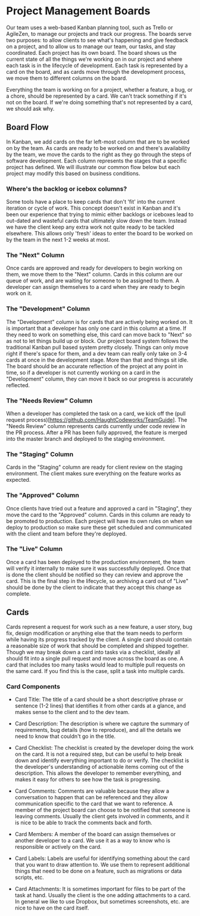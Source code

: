# Project Management Boards

Our team uses a web-based Kanban planning tool, such as Trello or AgileZen, to manage our projects and track our progress. The boards serve two purposes: to allow clients to see what's happening and give feedback on a project, and to allow us to manage our team, our tasks, and stay coordinated. Each project has its own board. The board shows us the current state of all the things we're working on in our project and where each task is in the lifecycle of development. Each task is represented by a card on the board, and as cards move through the development process, we move them to different columns on the board.

Everything the team is working on for a project, whether a feature, a bug, or a chore, should be represented by a card. We can't track something if it's not on the board. If we're doing something that's not represented by a card, we should ask why.

## Board Flow

In Kanban, we add cards on the far left-most column that are to be worked on by the team. As cards are ready to be worked on and there's availability by the team, we move the cards to the right as they go through the steps of software development.  Each column represents the stages that a specific project has defined.  We will illustrate our common flow below but each project may modify this based on business conditions.

### Where's the backlog or icebox columns?

Some tools have a place to keep cards that don't 'fit' into the current iteration or cycle of work.  This concept doesn't exist in Kanban and it's been our experience that trying to mimic either backlogs or iceboxes lead to out-dated and wasteful cards that ultimately slow down the team.  Instead we have the client keep any extra work not quite ready to be tackled elsewhere.  This allows only 'fresh' ideas to enter the board to be worked on by the team in the next 1-2 weeks at most.

### The "Next" Column
Once cards are approved and ready for developers to begin working on them, we move them to the "Next" column. Cards in this column are our queue of work, and are waiting for someone to be assigned to them. A developer can assign themselves to a card when they are ready to begin work on it.

### The "Development" Column

The "Development" column is for cards that are actively being worked on. It is important that a developer has only one card in this column at a time. If they need to work on something else, this card can move back to "Next" so as not to let things build up or block. Our project board system follows the traditional Kanban pull based system pretty closely. Things can only move right if there's space for them, and a dev team can really only take on 3-4 cards at once in the development stage. More than that and things sit idle. The board should be an accurate reflection of the project at any point in time, so if a developer is not currently working on a card in the "Development" column, they can move it back so our progress is accurately reflected.

### The "Needs Review" Column

When a developer has completed the task on a card, we kick off the (pull request process)[https://github.com/HaughtCodeworks/TeamGuide]. The "Needs Review" column represents cards currently under code review in the PR process. After a PR has been fully approved, the feature is merged into the master branch and deployed to the staging environment.

### The "Staging" Column

Cards in the "Staging" column are ready for client review on the staging environment. The client makes sure everything on the feature works as expected.

### The "Approved" Column

Once clients have tried out a feature and approved a card in "Staging", they move the card to the "Approved" column. Cards in this column are ready to be promoted to production. Each project will have its own rules on when we deploy to production so make sure these get scheduled and communicated with the client and team before they're deployed.

### The "Live" Column

Once a card has been deployed to the production environment, the team will verify it internally to make sure it was successfully deployed. Once that is done the client should be notified so they can review and approve the card. This is the final step in the lifecycle, so archiving a card out of "Live" should be done by the client to indicate that they accept this change as complete.

## Cards

Cards represent a request for work such as a new feature, a user story, bug fix, design modification or anything else that the team needs to perform while having its progress tracked by the client.
A single card should contain a reasonable size of work that should be completed and shipped together. Though we may break down a card into tasks via a checklist, ideally all should fit into a single pull request and move across the board as one. A card that includes too many tasks would lead to multiple pull requests on the same card. If you find this is the case, split a task into multiple cards.

### Card Components

* Card Title: The title of a card should be a short descriptive phrase or sentence (1-2 lines) that identifies it from other cards at a glance, and makes sense to the client and to the dev team.

* Card Description: The description is where we capture the summary of requirements, bug details (how to reproduce), and all the details we need to know that couldn't go in the title.

* Card Checklist: The checklist is created by the developer doing the work on the card. It is not a required step, but can be useful to help break down and identify everything important to do or verify. The checklist is the developer's understanding of actionable items coming out of the description. This allows the developer to remember everything, and makes it easy for others to see how the task is progressing.

* Card Comments: Comments are valuable because they allow a conversation to happen that can be referenced and they allow communication specific to the card that we want to reference. A member of the project board can choose to be notified that someone is leaving comments. Usually the client gets involved in comments, and it is nice to be able to track the comments back and forth.

* Card Members: A member of the board can assign themselves or another developer to a card. We use it as a way to know who is responsible or actively on the card.

* Card Labels: Labels are useful for identifying something about the card that you want to draw attention to. We use them to represent additional things that need to be done on a feature, such as migrations or data scripts, etc.

* Card Attachments: It is sometimes important for files to be part of the task at hand. Usually the client is the one adding attachments to a card. In general we like to use Dropbox, but sometimes screenshots, etc. are nice to have on the card itself.
